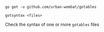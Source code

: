 `go get -u github.com/urban-wombat/gotables`

`gotsyntax <files>`

Check the syntax of one or more `gotables` files
